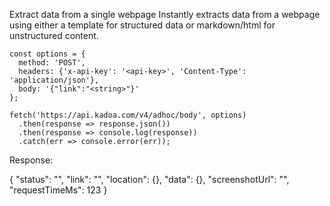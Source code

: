 Extract data from a single webpage
Instantly extracts data from a webpage using either a template for structured data or markdown/html for unstructured content.

```
const options = {
  method: 'POST',
  headers: {'x-api-key': '<api-key>', 'Content-Type': 'application/json'},
  body: '{"link":"<string>"}'
};

fetch('https://api.kadoa.com/v4/adhoc/body', options)
  .then(response => response.json())
  .then(response => console.log(response))
  .catch(err => console.error(err));
  ```
  
​Response:

{
  "status": "<string>",
  "link": "<string>",
  "location": {},
  "data": {},
  "screenshotUrl": "<string>",
  "requestTimeMs": 123
}